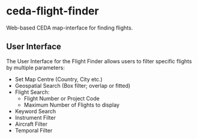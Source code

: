 # ceda-flight-finder
Web-based CEDA map-interface for finding flights.

## User Interface
The User Interface for the Flight Finder allows users to filter specific flights by multiple parameters:
 - Set Map Centre (Country, City etc.)
 - Geospatial Search (Box filter; overlap or fitted)
 - Flight Search:
   - Flight Number or Project Code
   - Maximum Number of Flights to display
 - Keyword Search
 - Instrument Filter
 - Aircraft Filter
 - Temporal Filter

